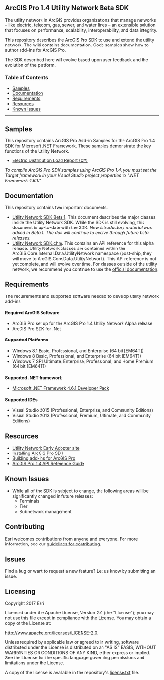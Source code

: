 ## ArcGIS Pro 1.4 Utility Network Beta SDK

The utility network in ArcGIS provides organizations that manage networks – like electric, telecom, gas, sewer, and water lines – an extensible solution that focuses on performance, scalability, interoperability, and data integrity. 

This repository describes the ArcGIS Pro SDK to use and extend the utility network.  The wiki contains documentation.  Code samples show how to author add-ins for ArcGIS Pro.

The SDK described here will evolve based upon user feedback and the evolution of the platform.

### Table of Contents

* [Samples](#samples)
* [Documentation](#documentation)
* [Requirements](#requirements)
* [Resources](#resources)
* [Known Issues](#known-issues)

-------------------------
## Samples
This repository contains ArcGIS Pro Add-in Samples for the ArcGIS Pro 1.4 SDK for Microsoft .NET Framework.  These samples demonstrate the key functions of the Utility Network.

* [Electric Distribution Load Report (C#)](https://github.com/esri/utility-network-sdk/tree/master/LoadReportSample) 

*To compile ArcGIS Pro SDK samples using ArcGIS Pro 1.4, you must set the Target framework in your Visual Studio project properties to ".NET Framework 4.6.1."*

## Documentation
This repository contains two important documents.

- [Utility Network SDK Beta 1](https://github.com/esri/utility-network-sdk/blob/master/Utility%20Network%20SDK%20Beta%201.pdf).  This document describes the major classes inside the Utility Network SDK.  While the SDK is still evolving, this document is up-to-date with the SDK. *New introductory material was added in Beta 1.  The doc will continue to evolve through future beta releases.*
- [Utility Network SDK.chm](https://github.com/esri/utility-network-sdk/blob/master/Utility%20Network%20SDK.chm).  This contains an API reference for this alpha release.  Utility Network classes are contained within the ArcGIS.Core.Internal.Data.UtilityNetwork namespace (post-ship, they will move to ArcGIS.Core.Data.UtilityNetwork).  This API reference is not yet complete, and will evolve over time.  For classes outside of the utility network, we recommend you continue to use the [official documentation](http://pro.arcgis.com/en/pro-app/sdk/api-reference/#topic1.html).

## Requirements
The requirements and supported software needed to develop utility network add-ins.

#### Required ArcGIS Software 
* ArcGIS Pro set up for the ArcGIS Pro 1.4 Utility Network Alpha release
* ArcGIS Pro SDK for .Net

#### Supported Platforms
* Windows 8.1 Basic, Professional, and Enterprise (64 bit [EM64T]) 
* Windows 8 Basic, Professional, and Enterprise (64 bit [EM64T]) 
* Windows 7 SP1 Ultimate, Enterprise, Professional, and Home Premium (64 bit [EM64T]) 

#### Supported .NET framework
* [Microsoft .NET Framework 4.6.1 Developer Pack](https://www.microsoft.com/en-us/download/details.aspx?id=49978)

#### Supported IDEs
* Visual Studio 2015 (Professional, Enterprise, and Community Editions)
* Visual Studio 2013 (Professional, Premium, Ultimate, and Community Editions)

## Resources
* [Utility Network Early Adopter site](https://earlyadopter.esri.com/project/home.html?cap=2578B1991F9E43C7B114BD1BB37462C9)
* [Installing ArcGIS Pro SDK](https://github.com/Esri/arcgis-pro-sdk#installing-arcgis-pro-sdk-for-net)
* [Building add-ins for ArcGIS Pro](https://github.com/Esri/arcgis-pro-sdk/wiki/ProGuide-Build-your-first-add-in)
* [ArcGIS Pro 1.4 API Reference Guide](http://pro.arcgis.com/en/pro-app/sdk/api-reference/#topic1.html)


## Known Issues
* While all of the SDK is subject to change, the following areas will be significantly changed in future releases:
	- Terminals
	- Tier
	- Subnetwork management

## Contributing

Esri welcomes contributions from anyone and everyone. For more information, see our [guidelines for contributing](https://github.com/esri/contributing).

## Issues

Find a bug or want to request a new feature? Let us know by submitting an issue.

## Licensing
Copyright 2017 Esri

Licensed under the Apache License, Version 2.0 (the "License");
you may not use this file except in compliance with the License.
You may obtain a copy of the License at:

   http://www.apache.org/licenses/LICENSE-2.0.

Unless required by applicable law or agreed to in writing, software
distributed under the License is distributed on an "AS IS" BASIS,
WITHOUT WARRANTIES OR CONDITIONS OF ANY KIND, either express or implied.
See the License for the specific language governing permissions and
limitations under the License.

A copy of the license is available in the repository's [license.txt](./License.txt) file.




